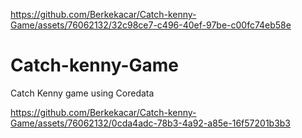 
https://github.com/Berkekacar/Catch-kenny-Game/assets/76062132/32c98ce7-c496-40ef-97be-c00fc74eb58e
  # Catch-kenny-Game
Catch Kenny game using Coredata


https://github.com/Berkekacar/Catch-kenny-Game/assets/76062132/0cda4adc-78b3-4a92-a85e-16f57201b3b3

